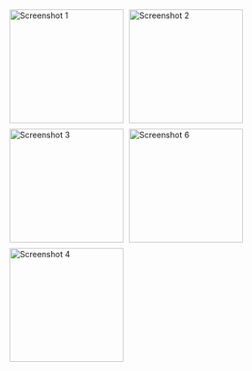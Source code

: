 
<div style="display:flex; flex-wrap: wrap;">
    <img src="https://github.com/Jaat0050/cf_payment_test_flutter_app/assets/128021626/715c5441-b029-4e0a-859b-fae456568a3a" alt="Screenshot 1" style="width:200px; margin:5px;">
    <img src="https://github.com/Jaat0050/photo_text_flutter_app/assets/128021626/5d2441dd-3bd8-4c54-9516-87b08173429b" alt="Screenshot 2" style="width:200px; margin:5px;">
    <img src="https://github.com/Jaat0050/photo_text_flutter_app/assets/128021626/24711aef-c7f5-4d9f-ac6d-3b17bd07476d" alt="Screenshot 3" style="width:200px; margin:5px;">
    <img src="https://github.com/Jaat0050/photo_text_flutter_app/assets/128021626/b99259d5-3f19-47fe-8277-46988a5ad430" alt="Screenshot 6" style="width:200px; margin:5px;">
    <img src="https://github.com/Jaat0050/photo_text_flutter_app/assets/128021626/573a4ed4-c7a1-49b2-b2db-2c0aabf576a7" alt="Screenshot 4" style="width:200px; margin:5px;">
</div>


